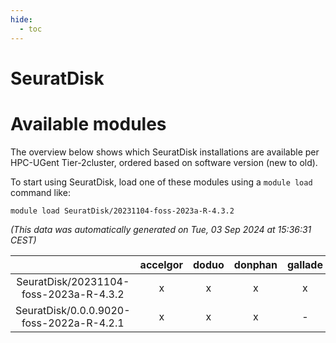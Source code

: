 ```yaml
---
hide:
  - toc
---
```


SeuratDisk
==========

# Available modules


The overview below shows which SeuratDisk installations are available per HPC-UGent Tier-2cluster, ordered based on software version (new to old).

To start using SeuratDisk, load one of these modules using a `module load` command like:

```shell
module load SeuratDisk/20231104-foss-2023a-R-4.3.2
```

*(This data was automatically generated on Tue, 03 Sep 2024 at 15:36:31 CEST)*  

| |accelgor|doduo|donphan|gallade|joltik|shinx|skitty|
| :---: | :---: | :---: | :---: | :---: | :---: | :---: | :---: |
|SeuratDisk/20231104-foss-2023a-R-4.3.2|x|x|x|x|x|-|x|
|SeuratDisk/0.0.0.9020-foss-2022a-R-4.2.1|x|x|x|-|x|-|x|
